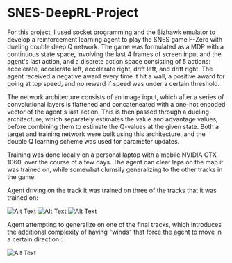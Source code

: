 # SNES-DeepRL-Project

For this project, I used socket programming and the Bizhawk emulator to develop a reinforcement learning agent to play the SNES game F-Zero with dueling double deep Q network. The game was formulated as a MDP with a continuous state space, involving the last 4 frames of screen input and the agent's last action, and a discrete action space consisting of 5 actions: accelerate, accelerate left, accelerate right, drift left, and drift right. The agent received a negative award every time it hit a wall, a positive award for going at top speed, and no reward if speed was under a certain threshold. 

The network architecture consists of an image input, which after a series of convolutional layers is flattened and concateneated with a one-hot encoded vector of the agent's last action. This is then passed through a dueling architecture, which separately estimates the value and advantage values, before combining them to estimate the Q-values at the given state. Both a target and training network were built using this architecture, and the double Q learning scheme was used for parameter updates.

Training was done locally on a personal laptop with a mobile NVIDIA GTX 1060, over the course of a few days. The agent can clear laps on the map it was trained on, while somewhat clumsily generalizing to the other tracks in the game. 

Agent driving on the track it was trained on three of the tracks that it was trained on:

![Alt Text](https://github.com/azhou314/SNES-DeepRL-Project/blob/master/F-Zero/gifs/example1.gif)
![Alt Text](https://github.com/azhou314/SNES-DeepRL-Project/blob/master/F-Zero/gifs/example2.gif)
![Alt Text](https://github.com/azhou314/SNES-DeepRL-Project/blob/master/F-Zero/gifs/example3.gif)

Agent attempting to generalize on one of the final tracks, which introduces the additional complexity of having "winds" that force the agent to move in a certain direction.:

![Alt Text](https://github.com/azhou314/SNES-DeepRL-Project/blob/master/F-Zero/gifs/example4.gif)
